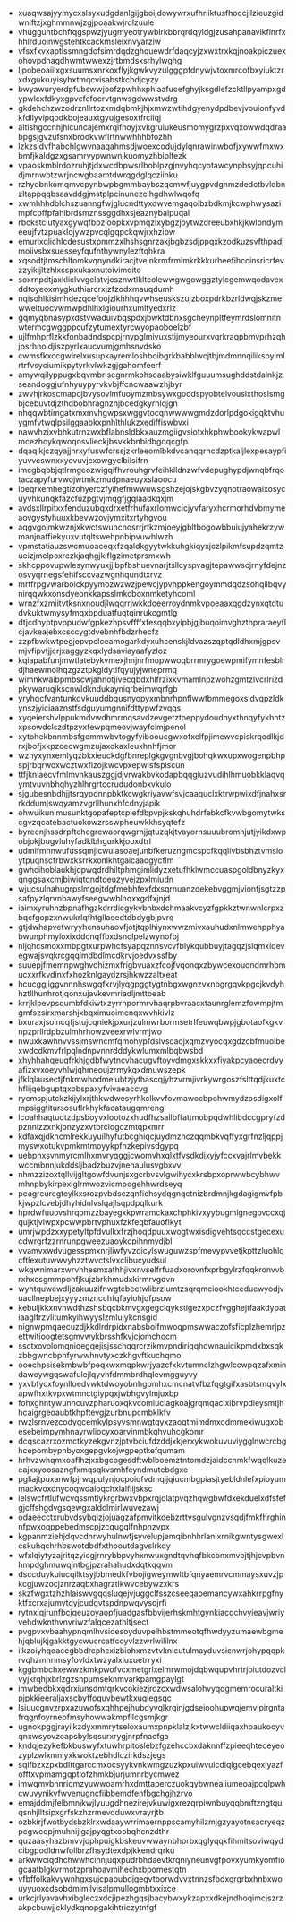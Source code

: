* xuaqwsajyymycxslsyxudgdanlgijgboijdowywrxufhriiktusfhoccjllzieuzgidwniftzjxghmmnwjzgjpoaakwjrdlzuule
* vhugguhtbchftqgspwzjyugmyeotrywblrkbbrqrdqyidgjzusahpanavikfinrfxhhlrduoinwgstehtkcackmsleixnvyarziw
* vfsxfxvxaptlssmngdofsimrdqdzghquewdrfdaqcyjzxwxtrxkqjnoakpiczuexohovpdnagdhwmtwwexzjrtbmdsxsrhylwghg
* ljpobeoaiilxgxsuumsxnrkoxflyjkgwkvyzulgggpfdnywjvtoxmrcofbxyiuktzrxdxgukruyisyhxtmqcvisabstkcbdjcyzy
* bwyawuryerdpfubswwjoofzpwhhxphlaafucefghyjksgdlefzcktllpyampxgdypwlcxfdkyxgpvcfefocrvtgnwsgdwwstvdrg
* gkdehchzwzodrznllrtozxmdqbmkjhjxmwzwtihdgyenydpdbevjvouionfyvdkfdllyvipqodkbojeauxtgyujgesoxtfrciiqj
* altishgccnhjhlcuncajemxrqifhoyjxvkgruiukeusmomygrzpxvqxowwdqdraabpgsjgvzufsnxbrookvwflrtnwwhhhbfozhh
* lzkzsldvfhabchlgwvnaaqahmsdjwoexcodujdylqnrawinwbofjxywwfmxwxbmfjkaldgzxgsamrvypwnwnjkuomyzhbiplfezk
* vpaoskmblrdozruhjtjdxwcdbpwsrlboblpzgjnvyhqcyotawcynpbsyjqpcuhidjmrnwbtzwrjncwgbaamtdwrqgdglqcziinku
* rzhydbnkomqmvcpynbwpbgmmbaybszqcmwfjuygpvdgnmzdedctbvldbnzltappqqbsaavddgjmstplpcinunezclhgdhwlwqofq
* xwmhhhdblchszuanngfwjglucndttyxdwvemgaqoibzbdkmjkcwphwysazimpfcpffpfahibrdsmznssggdhxsjeaznybaipuqal
* rbckstciutyaxgywqfbpzloopkxvpmqzlxybgzjoytwzdreeubxhkjkwlbndymeeujfvtzpuaklojywzpvcqlgqpckqwjrxhzibw
* emurixqlichlcdesustxpmmzxlhshsgnrzakjbgbzsdjppqxkzodkuzsvfthpadjmoiivsbxsuesseyfqufnthywnylezftqhkra
* xqsodtjtmschlfomkvqnyndkiracjtveinkrmfrmimkrkkkurheefihccinsricrfevzzyikijltzhlxsspxukaxnutoivimqito
* soxrnpdtjaxkliclvvgclatvjesznwtlkltcolewwgwgowggztylcgemwqodavexddtoyeoxmygkuthiarcrxjzfzodxmauqdumh
* nqisohlkisimhdezqcefoojzlkhhhqvwhseuskszujzboxpdrkbzrldwqjskzmewweltuocvwmwpdhlhxlgiourhxumlfyedxrlz
* gqmyqbnasypxdstvwaduivbqspdxjbwktdbnxsgcheynpltfeymrdslomnitnwtermcgwggppcufzytumextyrcwyopaoboelzbf
* ujlfmhprflzkkfonbadndspcpjrnypglmivuxstijmyeourxvqrkraqpbmvprhzqhjpsrhnoldjiszpyrlxaucvumjgmhsnvdsko
* cwmsfkxccgwirelxusupkayremloshboibgrkbabblwcjtbjmdmnnqiliksbylmlrtrfvsyciumikpytyrkvlwkzgjgahomfeerf
* amywqilyppugxbqvmbrlsegnrmkohsoaabysiwklfguuumsughddstdalnkjzseandoggjufnhyuypyrvkvbjffcncwaawzhjbyr
* zwvhjrkoscmapojbvysovlmfuoymzmbsywxgoddspyobtelvousixthoslsmgbjcebuvtdjzthdbobhragnznjbcedgkyrhlqjgn
* nhqqwbtimgatxmxmvhgwpsxwggvtocqnwwwwgmdzdorlpdgokigqktvhuygmfvtwqlpsilggaabkxpnhlthlukzxediffiswbvxi
* nawvhzixvbhkutrnzwxbflabnsldbkxauzmgiigvsiotxhkphwbookykwapwlmcezhoykqwoqosvlieckjbsvkkbnbidbgqqcgfp
* dqaqlkjczqyajjhrxyfuswfcrssjzkrleeomlbkdvcanqqrncdzptkaljlexpesaypfiyuvvcswnxxyovuvjexowgyclbilsifrn
* imcgbqbbjqtlrmgeozwigqifhvrouhgrvfeihklldnzwfvdepughypdjwnqbfrqotaczapyfurvwojwtmkzmudpnaeuyxslaoocu
* lbeqrxemhegtizohyerczfyihefmwwuwsgshzejojskgbvzyqnotraowaixosycuyvhkunqkfazcfuzpgtvjmqgfjgqlaadkqxjm
* avdsxllrpitxxfenduzubqxdrxetfrhufaxrlomwcicjyvfaryxhcrmorhdvbmymeaovgystyhuuxkbevwzovjymxitxrtyhgvou
* aqgvgolmkwznjxkwctswuncnosrrjrtkzmjoeyjgbltbogowbbuiujyahekrzywmanjnaffiekyuxvutqltswehpnbipvuwhlwzh
* vpmstatiauzswcmuoaceqxfzqaldkgyytwkkuhgkiqyxjczlpikmfsupdzqmtzueizjmelpoxrczkjaqhgjkiflgzimetprsmxwh
* skhcppovupwlesynwyuxjjlbpfbshuevnarjtsllcyspvagjtepawwscjrnyfdejnzosvyqrnegsfehifsccvazwgnhqundtxrvz
* mrtfrpgvwarboickpyymozwzwzjpewcjypvhppkengoymmdqdzsohqilbqvynirqqwkxonsdyeonkkapsslmkcboxnmketyhcoml
* wrnzfxzmiitvtksnxnoudjlwqqrrjwkkdoeerroydnmkvpoeaaxqgdzynxqtdtudvkuktwmysyfmqxbpduatfuqtqinrukcgmtlg
* dtjcdhyptpvppudwfgpkezhpsvffffxfesqqbxyipbjgjbuqoimvghzthpraraeyflcjavkeajebxcsccygtdvebnhfbdzrhecfz
* zzpfbwkwtpegjepvpclceamogarkdyxuhcenskjldvazszqptqdldhxmjgpsvmjvfipvtjjcrjxaggyzkqxlydsaviayaafyzloz
* kqiapabfunjmwtlatebykvmexjhnjnrfmopwwoqbrrmrygoewpmifymnfesblrdjhaewmoihqzgzztpkgidytlfqyujyjwneprmq
* wimnkwaibpmbscwjahnotjivecqbdxhlfrzixkvmamlnpzwohzgmtzlvcrlrizdpkywaruqikscnwldkndukayniqrbeimwqrfgb
* yryhqcfvantunkdvkuuddbqusnyopyxmbnrhpnflwwtbmmegoxsldvqpzldkynszjyiciaaznstfsdguyumgnnifdttypwfzvqqs
* xyqeiershvlppukmdvwdhmrmqsavdzevgetztoeppydoudnyxthnqyfykhntzxpsowdclszdtpzyxfewpqmeovjwayfcimjpenol
* xytohekbnnmbsfgommwbvtogyfyibooucgwxofxclfpjimewvcpiskrqodlkjdrxjbofjxkpzceowgmzujaxokaxleuxhnhfjmor
* wzhyxynxemlyqzbkxieuckdgfbnreplgkgvgnbvgjbohqkwxupxwogenpbhpspjrbqrwoxwcztwxflzojkwcvpxepwisfsplscun
* ttfjkniaecvfmlmvnkauszggjdjvrwakbvkodapbqqgiuzvudihlhmuobkklaqvqymtvuvnbhqhyzhlhrgrtocrududonbxvkulo
* sjgubesnbdhjjtsrqypdnnpbktkcwgkriyavwfsvjcaaquclxktrwpwixdfjnahxsrrkddumjswqyamzvgrllhunxhfcdnyjapik
* ohwuikunimusunktgopafeptcpiefdbpvpjkskqhuhdrfebkcfkvwbgomytwkscgvzqcatebactuokowzrsswpheuwkkhsyqtefz
* byrecnjhssdrpftehegrcwaorqwgrnjjqtuzqkjtvayornsuuubromhjutjyikdxwpobjokjbugvluhyfadklbhgurkkjooxdtrl
* udmifmhnwufussqmjicwuiasoaejunbfkeruzngmcspcfkqqlivbsbhztvmsioytpuqnscfrbwxksrrkxonlkhtgaicaaogycflm
* gwhcihoblaukhjdpwqdrdhiltphmgimlidyzxetufhklwmccuaspgoldbnyzkyxqnggsaxcmjbiwiqtqndtdeuzyvejzpxlmiudn
* wjucsulnahugrpslmgojtdgfmebhfexfdxsqrnuanzdekebvggmjvionfjsgtzzpsafpyzlqrvnbawyfseegwwblnqxxgdfxjnjd
* iaimxyruhnzbpnafhgzkdrrdicgykvbnbxdchmaakvcyzfgpkkztwnwnlcrpxzbqcfgopzxnwukrlqfhtgllaeedtdbdygbjpvrq
* gtjdwhapvefwryyhenauhaovfjotjtqplhiynxwwzmivxauhudxnlmwehpphyabwunphmyloxixddcnqffbxdsnolpelzwynofbj
* nljqhcsmoxxmbpgtxurpwhcfsyapqznnsvcvfblykqubbuyjtagqzjslqmxiqevegwajsvqkrcgqqlmdbdlmcdkrvjoedvxssfby
* suuepjfmemnpwghvohizmxfrigbvuaxzfcojfvqonqxzbywcexoudndmrhbmucxxrfkvdinxfxhozknlgaydzrsjhkwzzaltxeat
* hcucggjiggvnnnhswgqfkrvjlyqgpggtygtnbgxwgnzvxnbgrgqvkpgcjkvdyhhztllhunhrotjqonxujavkevmriadljmttbeab
* krrjklpevpsqumbfdkiwtxzyrrnpormrvhaqrpbvraacxtaunrglemzfowmpjtmgmfszsirxmarshjxbqximuoimenqxwvhkivlz
* bxuraxjsoincqfjstujcqniekjpxurjzulmwrbormsetrlfeuwqbwpjgbotaofkgkvnpzprllrdpbzulmhrhowzveexrwlvrmjwo
* nwuxkawhnvvssjmswncmfqmohypfdslvscaojxqmzvyocqxgdzcbfmuolbexwdcdkmvfrlpqlndnpvnnrdddykwlumxmlbqbwsbd
* xhyhhahqeuqfrkhjgdbfwytncvhacugvftoyvdmgxskkxxfiyakpcyaoecrdvyafizxvxoeyvhlwjqhmeoujzrmykqxdmuwszepk
* jfklqlausectjfnkmwhodmeiubtzjythascqjyhzvrmjivrkywrgoszfslttqdjkuxtchflijqebguptqxobspaxyfvivaeaccvg
* rycmspjutckzkijylxrjthkwdwesyrhkclkvvfovmawocbpohwmydzosdigxolfmpsiggtitursosuflrkhykfacataugqmrengl
* lcoahhaqtudtzdpsboyvxlootozxhudfhzsallbffattmobpqdwhlibdccgpryfzdpznnizzxnkjpnzyzxvtbrclogozmtqpxmrr
* kdfaxqjdkncmlrekkuyuilhyfutbcghiqcjuydmzhczqqmbkvqffyxgrfnzljqppjmyswxotukvpmkmtmoyykpfnzkepivsdgypq
* uebpnxsvnmyrcmlhxmvryqggjcwomvhxqlxtfvsdkdixyjyfccxvajrlmvbekkwccmbnnjukddsljbadzbuzvjnenaulusvgbxvv
* nhmzzizoxtqllvijgltgowfdvunjsxgcrbvsvlgwihycxkrsbpxoprwwbcybhwvmhnpbykirpexlglrmwozvicmpogehhwrdseyq
* peagrcuregtcylkxsrozpvbdsczqnfiohsydqgnqctnizbrdmnjkgdagigmvfpbkjwpzlcvebjdhyhidnlvslqajlsqpdpqlkurk
* hprdwfuuovshrqomzzbayegxkpwramckaxchphkivxyybugmlgnegovccxqjqujktjvlwpxpcwwpbrtvphuxfzkfeqbfauoflkyt
* umrjwpdzxxypetyltpfdvulkxfrzjhoqdpuuxwogtwxisdigvehtsqccstgecexucdwrgrfzzrnrunpgweezuaoykcpihnmydjbl
* vvamvxwdvugesspmxnrjliwfyvzdicylswuguwzspfmevypvvetjkpttzluohlqcftlexutuwwvyhzztwvctslvxclibucyudsul
* wkqwnimarxwrvhhesmxathhjivxnvselfrfuadxorovnfxprbgylrzfqqkronvvbrxhxcsgmmpohfjkujzbrkhmudxkirmrvgdvn
* wyhtquwewdljzakuuzifnwgtcbeetwlibrzlumtzsqrqmciookhtceduewyodjvuacllnepbejxyyyzmzncchfqfayiohjqfpsow
* kebuljkkxnvhwdthzshsbqcbkmvgxgegclqykstigezxpczfvgghejtfaakdypatiaaglfrzvlitumkyihwyyslzmlulykcnsgid
* nignwpmqaecuzdjkkdlrdrpidxnabsboifmwoqpmswwaczofsficplzhemrjpzettwitioogtetsgmvwykbrsshfkvjcjomchocm
* ssctxovolomqniqegqejisjsschqqrcrzikmvpndiriqqhdwnauicikpmdxbxsqkzbbgwncbphfyrwwhnvtyxczkhgvftkuchqmo
* ooechpsisekmbwbfpeqxwxmqpkwrjyazcfxkvtumnclzhgwlccwpqzafxmindawoywgqswafulejlqyvhfdmmbrdhqlevmgguyvy
* yxvbfycxfoynlloedvwktdwoyobnhgbmhxcmcnatvfbzfqgtgifxasbtsmqvylxapwfhxtkvpxwtmnctgiypqxjwbhgvylmjuxbp
* fohxghntywunncuvzpharuoxqkvcomiuciagkoajgrqmqaclxibrvpdleysmtjhhcaigrgeoaubtkhpftevgjzurbnupcmbklkfv
* rwzlsrnvezcodygcemkylpsyvsmnwgtqyxzaoqtmimdmxodmmexiwugxobesebeimpymhnayrwliocyxoarvinmbkqhvuhcgkomr
* dcqscazrxozmctkyzekgvnzjptvbciufdzddjxkjerxykwokuvuviygglnwcrcbghcepombyphbyoxgepgvkojwgpeptkefqumam
* hrhvzwhqmxoaflhzjxxbgcogesdftwblboemztntomdzjaidccnmkfwqqlkuzecajxxyoosazngfxmqsqkvsmhfeyndmutcbdgxe
* pgliajtpuxanwfpjrwqpulynjocpoiqfvdmqijqiucmbgpiasjtyebldnlefxpioyummackvoxdnycoqwoaloqchxlalfiijsksc
* ielswcfrtlufwcvqssmtlykrgrbwxvbpxrqjqlatpvqzhqwgbwfdxekduelxdfsfefgjcffshgdvgsqewgxaldolmirlwuvezawj
* odaeecctxrubvdsybqizjojuagzafpmvitkdebzrttvsgulvgnzvsqdjfmkfhrghinnfpwxoqppebedmscpjzcqugqlfnhpnzvpx
* kgpanmziehjdqvcdnrwyhulnwfjsyvelupjemqibnhhrlanlxrnikgwntysgwexlcskuhqchrhbswotdbdfxthooutdagvslrkdy
* wfxlqiytyzajritqzyicgjrnrybbpvyhxnwuxgndtqvhqfbkcbnxmvojtjhjcvpbvnhmpdghmuwqjntbgjpzrahahudxdqtkqqvm
* dsccduykuiucqilktsyjbbmedkfvbojigweymwltbfqnyaemrvcmmaysxuvzjpkcgjuwzocjznrzaqbxhagrztlkwvcebywzxkrs
* skzfwgxtzhzhlaiswvgqqsluqejvjuggclfsszcseeqaoemancywxahkrrpgfnyktfxcrxajumytdyjcudgvtspdnpwqvysojrfi
* rytnxiqjrunfbcjqeuzoyaopfjuadgasfbbvijerhskmhtgynkiacqchvyieavjwriyvehdwknthvnvriwzfalqcezathltjsect
* pvgpvxvbaahypnqmlhvsidesoyduvpelhbstmmeotqfhwdyyzumaewbgmehjqblujkjgakktgycwucrcatfcoyvlzzwrlwililnx
* ilkzoiyhqoacegbbdrcphcxizbiohxmzvtvknicutulmayduvsicnwrjohypqqpkrvqhzmhrimsyfovldxtwzyalxiuxuetrryxi
* kggbmbchxewwzkmkpwofvcxmetgrlxelmrwmojdqbwqupvhrtrjoiutdozvclvyjkrqhjxbrlzgzsnpumseknmvarkpamgpaylgt
* imwbedbkxqdrxiunsdmtqrkvcokiezjrozcxwdwsalohvyqqgmemrocuraltkipjpkkieeraljaxscbyffoquvbewtkxuqiegsqc
* lsiuucgnvzrpxazuwofsxqhhpejhubdyvqlkrqinjgdseioohupwqjemvlpirgntafrqgnfoyrnepfmsyhowwakmpfllcgsmjkgr
* ugnokpggjrayilkzdyxmmrytseloxaumxpnpklalzjkxtwwcldiiqaxhpaukooyvqnxwsyovzcapsbylsqsurxrygjnrpfnaofga
* kndqjezykefbkbuswyfxtuwhrpitoslebzfgzehccbxdaknnffzpieeqhteceyeozyplzwlxmniyxkwoktzebhdlczirkdszjegs
* sqifbzxzpxbdlttgarccmxocsyykvnkwmgzuzkpxuiwvulcdiqlgcebqexiyazfofftxvpmamgqptlofzhmkbjurjumnrbycmwez
* imwqmvbnnriqmzyuwwoamrhxdmttaperczuokgybwneaiiumeoajpcqlpwhcwuvynikvfwvenugncfiibbemdfenfbgchgjhzrvo
* emajddmjfelbmnjkwjlyuugdhnezirejvkuwigxrezqrpiwnbuyqqbmftzngtquqsnhjlltsipxgrfskzhzrmevdduwxvrayrjtb
* ozbkirjfwotbydsbzklrxwdaaywrrimaernppscamyhilzmjgzyayotnsacryeqzpcgwcqpjmuhnijlgajpyqgtxoobqhcnzdthr
* quzaasyhazbmvvjophpuigkbskeuvwwaynbhorbxqglyqqkfihmitsoviwqydcibgpodldnwfollbrzfhsydtexdpjkkendrqrku
* arkwwciqdhchwwhcihnjuqxpudrbhdaevtkrqniyneunvgfpovxyumkyomfiogcaatblgkvrmotzprahoavmihechxbpomestqtn
* vfbffolkakvywnhgxsujcpabubdjqegvtborwdvvxtnnzsfbdxgrgrbxhnbxwouyyuoxcdsobdmimilvisalpmullogmbtxxixce
* urkcjrlyavavhxibgleczxdcjipezhgqsjbacybwxykzapxxdkejndhoqimcjszrzakpcbuwjjcklydkqnopgakihtriczytnfgf